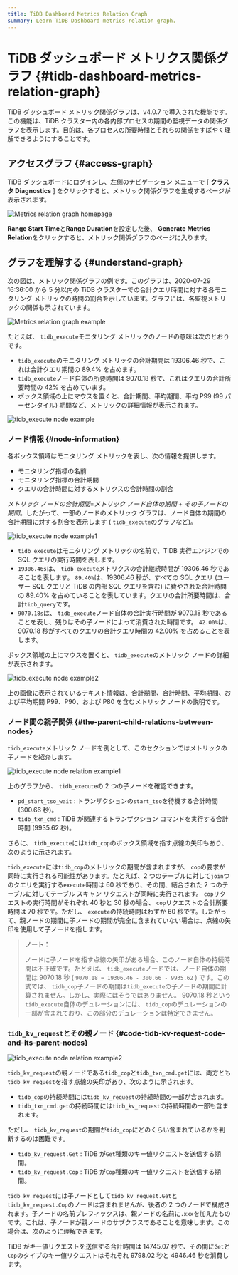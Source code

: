 ```yaml
---
title: TiDB Dashboard Metrics Relation Graph
summary: Learn TiDB Dashboard metrics relation graph.
---
```


# TiDB ダッシュボード メトリクス関係グラフ {#tidb-dashboard-metrics-relation-graph}

TiDB ダッシュボード メトリック関係グラフは、v4.0.7 で導入された機能です。この機能は、TiDB クラスター内の各内部プロセスの期間の監視データの関係グラフを表示します。目的は、各プロセスの所要時間とそれらの関係をすばやく理解できるようにすることです。

## アクセスグラフ {#access-graph}

TiDB ダッシュボードにログインし、左側のナビゲーション メニューで [ **クラスタ Diagnostics** ] をクリックすると、メトリック関係グラフを生成するページが表示されます。

![Metrics relation graph homepage](https://download.pingcap.com/images/docs/dashboard/dashboard-metrics-relation-home-v650.png)

**Range Start Time**と<strong>Range Duration</strong>を設定した後、 <strong>Generate Metrics Relation</strong>をクリックすると、メトリック関係グラフのページに入ります。

## グラフを理解する {#understand-graph}

次の図は、メトリック関係グラフの例です。このグラフは、2020-07-29 16:36:00 から 5 分以内の TiDB クラスターでの合計クエリ時間に対する各モニタリング メトリックの時間の割合を示しています。グラフには、各監視メトリックの関係も示されています。

![Metrics relation graph example](https://download.pingcap.com/images/docs/dashboard/dashboard-metrics-relation-example.png)

たとえば、 `tidb_execute`モニタリング メトリックのノードの意味は次のとおりです。

-   `tidb_execute`のモニタリング メトリックの合計期間は 19306.46 秒で、これは合計クエリ期間の 89.4% を占めます。
-   `tidb_execute`ノード自体の所要時間は 9070.18 秒で、これはクエリの合計所要時間の 42% を占めています。
-   ボックス領域の上にマウスを置くと、合計期間、平均期間、平均 P99 (99 パーセンタイル) 期間など、メトリックの詳細情報が表示されます。

![tidb\_execute node example](https://download.pingcap.com/images/docs/dashboard/dashboard-metrics-relation-node-example.png)

### ノード情報 {#node-information}

各ボックス領域はモニタリング メトリックを表し、次の情報を提供します。

-   モニタリング指標の名前
-   モニタリング指標の合計期間
-   クエリの合計時間に対するメトリクスの合計時間の割合

*メトリック ノードの合計期間*=<em>メトリック ノード自体</em><em>の期間 + その子ノードの期間</em>。したがって、一部のノードのメトリック グラフは、ノード自体の期間の合計期間に対する割合を表示します ( `tidb_execute`のグラフなど)。

![tidb\_execute node example1](https://download.pingcap.com/images/docs/dashboard/dashboard-metrics-relation-node-example1.png)

-   `tidb_execute`はモニタリング メトリックの名前で、TiDB 実行エンジンでの SQL クエリの実行時間を表します。
-   `19306.46s`は、 `tidb_execute`メトリクスの合計継続時間が 19306.46 秒であることを表します。 `89.40%`は、19306.46 秒が、すべての SQL クエリ (ユーザー SQL クエリと TiDB の内部 SQL クエリを含む) に費やされた合計時間の 89.40% を占めていることを表しています。クエリの合計所要時間は、合計`tidb_query`です。
-   `9070.18s`は、 `tidb_execute`ノード自体の合計実行時間が 9070.18 秒であることを表し、残りはその子ノードによって消費された時間です。 `42.00%`は、9070.18 秒がすべてのクエリの合計クエリ時間の 42.00% を占めることを表します。

ボックス領域の上にマウスを置くと、 `tidb_execute`のメトリック ノードの詳細が表示されます。

![tidb\_execute node example2](https://download.pingcap.com/images/docs/dashboard/dashboard-metrics-relation-node-example2.png)

上の画像に表示されているテキスト情報は、合計期間、合計時間、平均期間、および平均期間 P99、P90、および P80 を含むメトリック ノードの説明です。

### ノード間の親子関係 {#the-parent-child-relations-between-nodes}

`tidb_execute`メトリック ノードを例として、このセクションではメトリックの子ノードを紹介します。

![tidb\_execute node relation example1](https://download.pingcap.com/images/docs/dashboard/dashboard-metrics-relation-relation-example1.png)

上のグラフから、 `tidb_execute`の 2 つの子ノードを確認できます。

-   `pd_start_tso_wait` : トランザクションの`start_tso`を待機する合計時間 (300.66 秒)。
-   `tidb_txn_cmd` : TiDB が関連するトランザクション コマンドを実行する合計時間 (9935.62 秒)。

さらに、 `tidb_execute`には`tidb_cop`のボックス領域を指す点線の矢印もあり、次のように示されます。

`tidb_execute`には`tidb_cop`のメトリックの期間が含まれますが、 `cop`の要求が同時に実行される可能性があります。たとえば、2 つのテーブルに対して`join`つのクエリを実行する`execute`時間は 60 秒であり、その間、結合された 2 つのテーブルに対してテーブル スキャン リクエストが同時に実行されます。 `cop`リクエストの実行時間がそれぞれ 40 秒と 30 秒の場合、 `cop`リクエストの合計所要時間は 70 秒です。ただし、 `execute`の持続時間はわずか 60 秒です。したがって、親ノードの期間に子ノードの期間が完全に含まれていない場合は、点線の矢印を使用して子ノードを指します。

> **ノート：**
>
> ノードに子ノードを指す点線の矢印がある場合、このノード自体の持続時間は不正確です。たとえば、 `tidb_execute`ノードでは、ノード自体の期間は 9070.18 秒 ( `9070.18 = 19306.46 - 300.66 - 9935.62` ) です。この式では、 `tidb_cop`子ノードの期間は`tidb_execute`の子ノードの期間に計算されません。しかし、実際にはそうではありません。 9070.18 秒という`tidb_execute`自体のデュレーションには、 `tidb_cop`のデュレーションの一部が含まれており、この部分のデュレーションは特定できません。

### <code>tidb_kv_request</code>とその親ノード {#code-tidb-kv-request-code-and-its-parent-nodes}

![tidb\_execute node relation example2](https://download.pingcap.com/images/docs/dashboard/dashboard-metrics-relation-relation-example2.png)

`tidb_kv_request`の親ノードである`tidb_cop`と`tidb_txn_cmd.get`には、両方とも`tidb_kv_request`を指す点線の矢印があり、次のように示されます。

-   `tidb_cop`の持続時間には`tidb_kv_request`の持続時間の一部が含まれます。
-   `tidb_txn_cmd.get`の持続時間には`tidb_kv_request`の持続時間の一部も含まれます。

ただし、 `tidb_kv_request`の期間が`tidb_cop`にどのくらい含まれているかを判断するのは困難です。

-   `tidb_kv_request.Get` : TiDB が`Get`種類のキー値リクエストを送信する期間。
-   `tidb_kv_request.Cop` : TiDB が`Cop`種類のキー値リクエストを送信する期間。

`tidb_kv_request`には子ノードとして`tidb_kv_request.Get`と`tidb_kv_request.Cop`のノードは含まれませんが、後者の 2 つのノードで構成されます。子ノードの名前プレフィックスは、親ノードの名前に`.xxx`を加えたものです。これは、子ノードが親ノードのサブクラスであることを意味します。この場合は、次のように理解できます。

TiDB がキー値リクエストを送信する合計時間は 14745.07 秒で、その間に`Get`と`Cop`のタイプのキー値リクエストはそれぞれ 9798.02 秒と 4946.46 秒を消費します。
